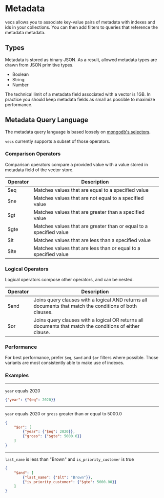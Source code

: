 # Metadata

vecs allows you to associate key-value pairs of metadata with indexes and ids in your collections.
You can then add filters to queries that reference the metadata metadata.

## Types
Metadata is stored as binary JSON. As a result, allowed metadata types are drawn from JSON primitive types.

- Boolean
- String
- Number

The technical limit of a metadata field associated with a vector is 1GB.
In practice you should keep metadata fields as small as possible to maximize performance.

## Metadata Query Language

The metadata query language is based loosely on [mongodb's selectors](https://www.mongodb.com/docs/manual/reference/operator/query/).

`vecs` currently supports a subset of those operators.


### Comparison Operators

Comparison operators compare a provided value with a value stored in metadata field of the vector store.

| Operator  | Description |
| --------- | ----------- |
| $eq       | Matches values that are equal to a specified value |
| $ne       | Matches values that are not equal to a specified value |
| $gt       | Matches values that are greater than a specified value |
| $gte      | Matches values that are greater than or equal to a specified value |
| $lt       | Matches values that are less than a specified value |
| $lte      | Matches values that are less than or equal to a specified value |


### Logical Operators

Logical operators compose other operators, and can be nested.

| Operator  | Description |
| --------- | ----------- |
| $and      |  Joins query clauses with a logical AND returns all documents that match the conditions of both clauses. |
| $or       |  Joins query clauses with a logical OR returns all documents that match the conditions of either clause. |


### Performance

For best performance, prefer `$eq`, `$and` and `$or` filters where possible. Those variants are most consistently able to make use of indexes.


### Examples

---

`year` equals 2020

```json
{"year": {"$eq": 2020}}
```

---

`year` equals 2020 or `gross` greater than or equal to 5000.0

```json
{
    "$or": [
        {"year": {"$eq": 2020}},
        {"gross": {"$gte": 5000.0}}
    ]
}
```

---

`last_name` is less than "Brown" and `is_priority_customer` is true

```json
{
    "$and": [
        {"last_name": {"$lt": "Brown"}},
        {"is_priority_customer": {"$gte": 5000.00}}
    ]
}
```
